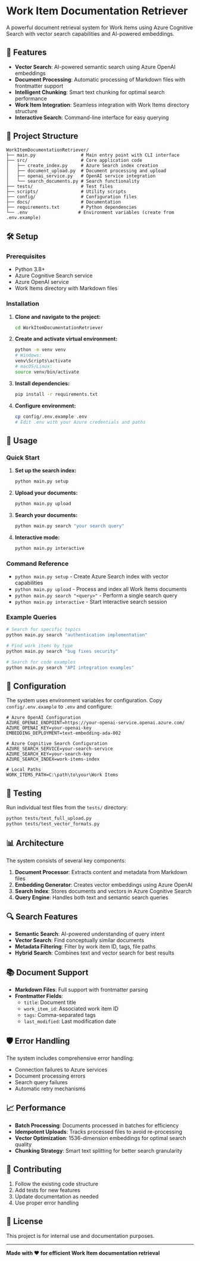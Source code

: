 # Work Item Documentation Retriever

A powerful document retrieval system for Work Items using Azure Cognitive Search with vector search capabilities and AI-powered embeddings.

## 🚀 Features

- **Vector Search**: AI-powered semantic search using Azure OpenAI embeddings
- **Document Processing**: Automatic processing of Markdown files with frontmatter support
- **Intelligent Chunking**: Smart text chunking for optimal search performance
- **Work Item Integration**: Seamless integration with Work Items directory structure
- **Interactive Search**: Command-line interface for easy querying

## 📁 Project Structure

```
WorkItemDocumentationRetriever/
├── main.py                 # Main entry point with CLI interface
├── src/                    # Core application code
│   ├── create_index.py     # Azure Search index creation
│   ├── document_upload.py  # Document processing and upload
│   ├── openai_service.py   # OpenAI service integration
│   └── search_documents.py # Search functionality
├── tests/                  # Test files
├── scripts/                # Utility scripts
├── config/                 # Configuration files
├── docs/                   # Documentation
├── requirements.txt        # Python dependencies
└── .env                   # Environment variables (create from .env.example)
```

## 🛠️ Setup

### Prerequisites

- Python 3.8+
- Azure Cognitive Search service
- Azure OpenAI service
- Work Items directory with Markdown files

### Installation

1. **Clone and navigate to the project:**

   ```bash
   cd WorkItemDocumentationRetriever
   ```

2. **Create and activate virtual environment:**

   ```bash
   python -m venv venv
   # Windows:
   venv\Scripts\activate
   # macOS/Linux:
   source venv/bin/activate
   ```

3. **Install dependencies:**

   ```bash
   pip install -r requirements.txt
   ```

4. **Configure environment:**
   ```bash
   cp config/.env.example .env
   # Edit .env with your Azure credentials and paths
   ```

## 🎯 Usage

### Quick Start

1. **Set up the search index:**

   ```bash
   python main.py setup
   ```

2. **Upload your documents:**

   ```bash
   python main.py upload
   ```

3. **Search your documents:**

   ```bash
   python main.py search "your search query"
   ```

4. **Interactive mode:**
   ```bash
   python main.py interactive
   ```

### Command Reference

- `python main.py setup` - Create Azure Search index with vector capabilities
- `python main.py upload` - Process and index all Work Items documents
- `python main.py search "<query>"` - Perform a single search query
- `python main.py interactive` - Start interactive search session

### Example Queries

```bash
# Search for specific topics
python main.py search "authentication implementation"

# Find work items by type
python main.py search "bug fixes security"

# Search for code examples
python main.py search "API integration examples"
```

## 🔧 Configuration

The system uses environment variables for configuration. Copy `config/.env.example` to `.env` and configure:

```env
# Azure OpenAI Configuration
AZURE_OPENAI_ENDPOINT=https://your-openai-service.openai.azure.com/
AZURE_OPENAI_KEY=your-openai-key
EMBEDDING_DEPLOYMENT=text-embedding-ada-002

# Azure Cognitive Search Configuration
AZURE_SEARCH_SERVICE=your-search-service
AZURE_SEARCH_KEY=your-search-key
AZURE_SEARCH_INDEX=work-items-index

# Local Paths
WORK_ITEMS_PATH=C:\path\to\your\Work Items
```

## 🧪 Testing

Run individual test files from the `tests/` directory:

```bash
python tests/test_full_upload.py
python tests/test_vector_formats.py
```

## 📊 Architecture

The system consists of several key components:

1. **Document Processor**: Extracts content and metadata from Markdown files
2. **Embedding Generator**: Creates vector embeddings using Azure OpenAI
3. **Search Index**: Stores documents and vectors in Azure Cognitive Search
4. **Query Engine**: Handles both text and semantic search queries

## 🔍 Search Features

- **Semantic Search**: AI-powered understanding of query intent
- **Vector Search**: Find conceptually similar documents
- **Metadata Filtering**: Filter by work item ID, tags, file paths
- **Hybrid Search**: Combines text and vector search for best results

## 📚 Document Support

- **Markdown Files**: Full support with frontmatter parsing
- **Frontmatter Fields**:
  - `title`: Document title
  - `work_item_id`: Associated work item ID
  - `tags`: Comma-separated tags
  - `last_modified`: Last modification date

## 🛡️ Error Handling

The system includes comprehensive error handling:

- Connection failures to Azure services
- Document processing errors
- Search query failures
- Automatic retry mechanisms

## 📈 Performance

- **Batch Processing**: Documents processed in batches for efficiency
- **Idempotent Uploads**: Tracks processed files to avoid re-processing
- **Vector Optimization**: 1536-dimension embeddings for optimal search quality
- **Chunking Strategy**: Smart text splitting for better search granularity

## 🤝 Contributing

1. Follow the existing code structure
2. Add tests for new features
3. Update documentation as needed
4. Use proper error handling

## 📝 License

This project is for internal use and documentation purposes.

---

**Made with ❤️ for efficient Work Item documentation retrieval**
